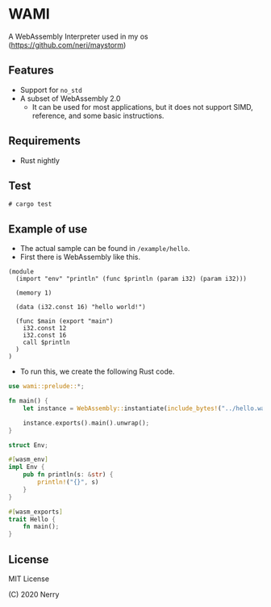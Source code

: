 # WAMI

A WebAssembly Interpreter used in my os (https://github.com/neri/maystorm)

## Features

- Support for `no_std`
- A subset of WebAssembly 2.0
  - It can be used for most applications, but it does not support SIMD, reference, and some basic instructions.

## Requirements

- Rust nightly

## Test

```
# cargo test
```

## Example of use

* The actual sample can be found in `/example/hello`.
* First there is WebAssembly like this.

```wat
(module
  (import "env" "println" (func $println (param i32) (param i32)))

  (memory 1)

  (data (i32.const 16) "hello world!")

  (func $main (export "main")
    i32.const 12
    i32.const 16
    call $println
  )
)
```

* To run this, we create the following Rust code.

```rust
use wami::prelude::*;

fn main() {
    let instance = WebAssembly::instantiate(include_bytes!("../hello.wasm"), &Env {}).unwrap();

    instance.exports().main().unwrap();
}

struct Env;

#[wasm_env]
impl Env {
    pub fn println(s: &str) {
        println!("{}", s)
    }
}

#[wasm_exports]
trait Hello {
    fn main();
}
```


## License

MIT License

(C) 2020 Nerry
